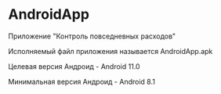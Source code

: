 # AndroidApp
 Приложение "Контроль повседневных расходов"

Исполняемый файл приложения называется AndroidApp.apk

Целевая версия Андроид - Android 11.0

Минимальная версия Андроид - Android 8.1
